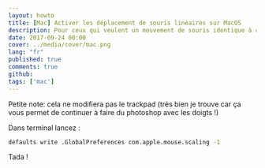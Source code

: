 ```yaml
---
layout: howto
title: [Mac] Activer les déplacement de souris linéaires sur MacOS
description: Pour ceux qui veulent un mouvement de souris identique à ce qu'ils ont sur linux et windows.
date: 2017-09-24 00:00
cover: ../media/cover/mac.png
lang: "fr"
published: true
comments: true
github: 
tags: ['mac']
---
```


Petite note: cela ne modifiera pas le trackpad (très bien je trouve car ça vous permet de continuer à faire du photoshop avec les doigts !)

Dans terminal lancez :

```bash
defaults write .GlobalPreferences com.apple.mouse.scaling -1
```

Tada ! 
